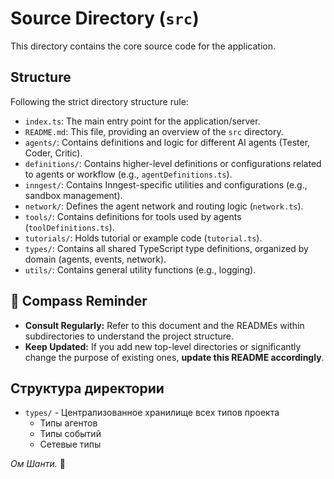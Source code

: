 # Source Directory (`src`)

This directory contains the core source code for the application.

## Structure

Following the strict directory structure rule:

- `index.ts`: The main entry point for the application/server.
- `README.md`: This file, providing an overview of the `src` directory.
- `agents/`: Contains definitions and logic for different AI agents (Tester, Coder, Critic).
- `definitions/`: Contains higher-level definitions or configurations related to agents or workflow (e.g., `agentDefinitions.ts`).
- `inngest/`: Contains Inngest-specific utilities and configurations (e.g., sandbox management).
- `network/`: Defines the agent network and routing logic (`network.ts`).
- `tools/`: Contains definitions for tools used by agents (`toolDefinitions.ts`).
- `tutorials/`: Holds tutorial or example code (`tutorial.ts`).
- `types/`: Contains all shared TypeScript type definitions, organized by domain (agents, events, network).
- `utils/`: Contains general utility functions (e.g., logging).

## 🧭 Compass Reminder

- **Consult Regularly:** Refer to this document and the READMEs within subdirectories to understand the project structure.
- **Keep Updated:** If you add new top-level directories or significantly change the purpose of existing ones, **update this README accordingly**.

## Структура директории
- `types/` - Централизованное хранилище всех типов проекта
  - Типы агентов
  - Типы событий
  - Сетевые типы

_Ом Шанти._ 🙏

